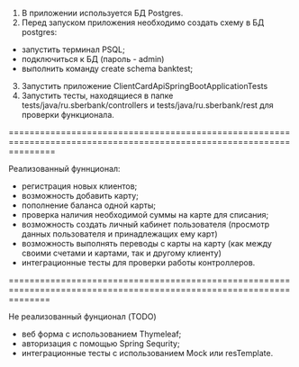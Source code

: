 1. В приложении используется БД Postgres.
2. Перед запуском приложения необходимо создать схему в БД postgres:
- запустить терминал PSQL;
- подключиться к БД (пароль - admin)
- выполнить команду create schema banktest;
3. Запустить приложение ClientCardApiSpringBootApplicationTests
4. Запустить тесты, находящиеся в папке tests/java/ru.sberbank/controllers  и tests/java/ru.sberbank/rest для проверки функционала.

=====================================================================================================================

Реализованный фуннционал:
- регистрация новых клиентов;
- возможность добавить карту;
- пополнение баланса одной карты;
- проверка наличия необходимой суммы на карте для списания;
- возможность создать личный кабинет пользователя (просмотр данных пользователя и принадлежащих ему карт)
- возможность выполнять переводы с карты на карту (как между своими счетами и картами, так и другому клиенту)
- интеграционные тесты для проверки работы контроллеров.

====================================================================================================================

Не реализованный фунционал (TODO)
- веб форма с использованием Thymeleaf;
- авторизация с помощью Spring Sequrity;
- интеграционные тесты с использованием Mock или resTemplate.

